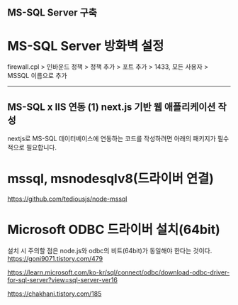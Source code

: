## MS-SQL Server 구축

# MS-SQL Server 방화벽 설정
firewall.cpl > 인바운드 정책 > 정책 추가 > 포트 추가 > 1433, 모든 사용자 > MSSQL 이름으로 추가

---
## MS-SQL x IIS 연동 (1) next.js 기반 웹 애플리케이션 작성

nextjs로 MS-SQL 데이터베이스에 연동하는 코드를 작성하려면 아래의 패키지가 필수적으로 필요합니다.

# mssql, msnodesqlv8(드라이버 연결)
https://github.com/tediousjs/node-mssql

# Microsoft ODBC 드라이버 설치(64bit)
설치 시 주의할 점은 node.js와 odbc의 비트(64bit)가 동일해야 한다는 것이다.
https://goni9071.tistory.com/479


https://learn.microsoft.com/ko-kr/sql/connect/odbc/download-odbc-driver-for-sql-server?view=sql-server-ver16

https://chakhani.tistory.com/185
